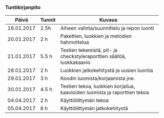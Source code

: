 ### Tuntikirjanpito
Päivä | Tunnit | Kuvaus
--------------- | ----- | ------
16.01.2017 | 2.5h | Aiheen valinta/suunnittelu ja repon luonti
20.01.2017 | 2 h | Pakettien, luokkien ja metodien hahmottelua
21.01.2017 | 5.5 h | Testien tekemistä, pit- ja checkstyleraporttien säätöä, luokkakaavio
28.01.2017 | 2 h | Luokkien jatkokehitystä ja uusien luontia
29.01.2017 | 3 h | Koodin luomista/korjaamista jne.
30.01.2017 | 4.5 h | Testien tekoa, luokkien korjailua, kaavioiden luomista ja raporttien tekoa
04.04.2017 | 2 h | Käyttöliittymän tekoa
05.04.2017 | 6 h | Käyttöliittymän jatkokehitystä
